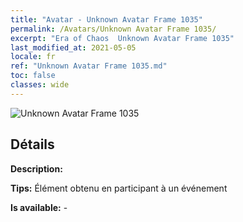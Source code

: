 ```yaml
---
title: "Avatar - Unknown Avatar Frame 1035"
permalink: /Avatars/Unknown Avatar Frame 1035/
excerpt: "Era of Chaos  Unknown Avatar Frame 1035"
last_modified_at: 2021-05-05
locale: fr
ref: "Unknown Avatar Frame 1035.md"
toc: false
classes: wide
---
```

 ![Unknown Avatar Frame 1035](/images/a/avatarFrame_35.png)

## Détails

 **Description:**  

 **Tips:** Élément obtenu en participant à un événement 

 **Is available:**  - 

